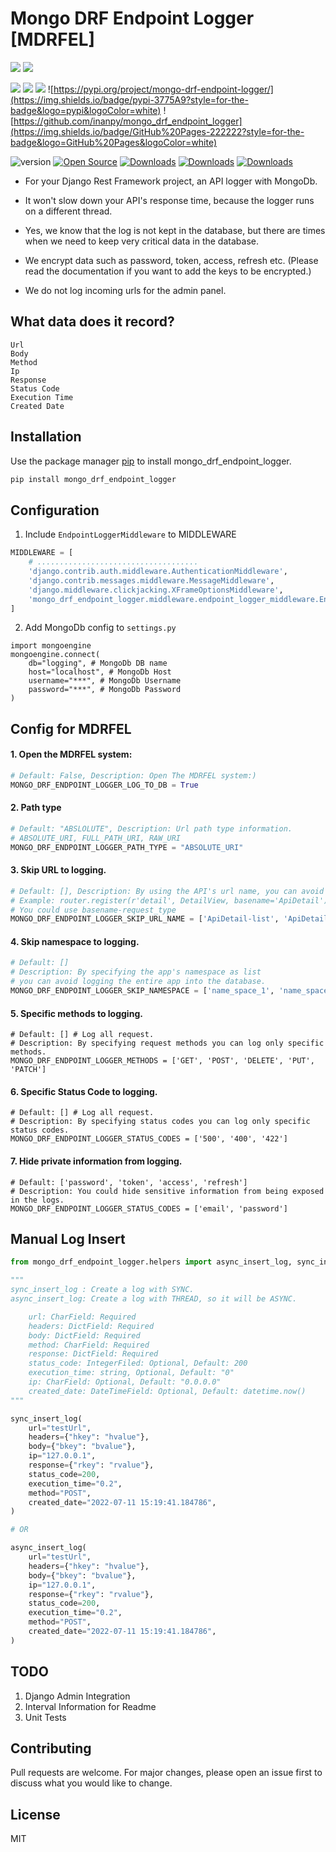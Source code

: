 # Mongo DRF Endpoint Logger [MDRFEL]

![](https://forthebadge.com/images/badges/made-with-python.svg)    ![](http://forthebadge.com/images/badges/built-with-love.svg)

![](    https://img.shields.io/badge/Django-092E20?style=for-the-badge&logo=django&logoColor=green)
![](https://img.shields.io/badge/django%20rest-ff1709?style=for-the-badge&logo=django&logoColor=white)
![](https://img.shields.io/badge/MongoDB-4EA94B?style=for-the-badge&logo=mongodb&logoColor=white)
![https://pypi.org/project/mongo-drf-endpoint-logger/](https://img.shields.io/badge/pypi-3775A9?style=for-the-badge&logo=pypi&logoColor=white)
![https://github.com/inanpy/mongo_drf_endpoint_logger](https://img.shields.io/badge/GitHub%20Pages-222222?style=for-the-badge&logo=GitHub%20Pages&logoColor=white)

![version](https://img.shields.io/badge/version-0.1.7-green.svg)
[![Open Source](https://badges.frapsoft.com/os/v2/open-source.svg?v=103)](https://opensource.org/)
[![Downloads](https://static.pepy.tech/personalized-badge/mongo-drf-endpoint-logger?period=total&units=none&left_color=black&right_color=orange&left_text=Total%20Downloads)](http://pepy.tech/project/mongo-drf-endpoint-logger)
[![Downloads](https://static.pepy.tech/personalized-badge/mongo-drf-endpoint-logger?period=month&units=none&left_color=black&right_color=orange&left_text=Downloads/Month)](https://pepy.tech/project/mongo-drf-endpoint-logger)
[![Downloads](https://static.pepy.tech/personalized-badge/mongo-drf-endpoint-logger?period=week&units=none&left_color=black&right_color=orange&left_text=Downloads/Week)](https://pepy.tech/project/mongo-drf-endpoint-logger)

- For your Django Rest Framework project, an API logger with MongoDb.

- It won't slow down your API's response time, because the logger runs on a different thread.

- Yes, we know that the log is not kept in the database, but there are times when we need to keep very critical data in
  the database.

- We encrypt data such as password, token, access, refresh etc. (Please read the documentation if you want to add the
  keys to be encrypted.)

- We do not log incoming urls for the admin panel.

## What data does it record?

```text
Url
Body 
Method
Ip
Response
Status Code
Execution Time
Created Date
```

## Installation

Use the package manager [pip](https://pip.pypa.io/en/stable/) to install mongo_drf_endpoint_logger.

```bash
pip install mongo_drf_endpoint_logger
```

## Configuration

1. Include `EndpointLoggerMiddleware` to MIDDLEWARE

```python
MIDDLEWARE = [
    # ....................................
    'django.contrib.auth.middleware.AuthenticationMiddleware',
    'django.contrib.messages.middleware.MessageMiddleware',
    'django.middleware.clickjacking.XFrameOptionsMiddleware',
    'mongo_drf_endpoint_logger.middleware.endpoint_logger_middleware.EndpointLoggerMiddleware'
]
```

2. Add MongoDb config to `settings.py`

```
import mongoengine
mongoengine.connect(
    db="logging", # MongoDb DB name
    host="localhost", # MongoDb Host
    username="***", # MongoDb Username
    password="***", # MongoDb Password
)
```

## Config for MDRFEL

#### 1. Open the MDRFEL system:

```python
# Default: False, Description: Open The MDRFEL system:)
MONGO_DRF_ENDPOINT_LOGGER_LOG_TO_DB = True
```

#### 2. Path type

```python
# Default: "ABSLOLUTE", Description: Url path type information.
# ABSOLUTE_URI, FULL_PATH_URI, RAW_URI
MONGO_DRF_ENDPOINT_LOGGER_PATH_TYPE = "ABSOLUTE_URI"
```

#### 3. Skip URL to logging.

```python
# Default: [], Description: By using the API's url name, you can avoid logging any API.
# Example: router.register(r'detail', DetailView, basename='ApiDetail')
# You could use basename-request_type
MONGO_DRF_ENDPOINT_LOGGER_SKIP_URL_NAME = ['ApiDetail-list', 'ApiDetail-create']
```

#### 4. Skip namespace to logging.

```python
# Default: []
# Description: By specifying the app's namespace as list
# you can avoid logging the entire app into the database.
MONGO_DRF_ENDPOINT_LOGGER_SKIP_NAMESPACE = ['name_space_1', 'name_space_2']
```

#### 5. Specific methods to logging.

```
# Default: [] # Log all request.
# Description: By specifying request methods you can log only specific methods.
MONGO_DRF_ENDPOINT_LOGGER_METHODS = ['GET', 'POST', 'DELETE', 'PUT', 'PATCH'] 
```

#### 6. Specific Status Code to logging.

```
# Default: [] # Log all request.
# Description: By specifying status codes you can log only specific status codes.
MONGO_DRF_ENDPOINT_LOGGER_STATUS_CODES = ['500', '400', '422']
```

#### 7. Hide private information from logging.

```
# Default: ['password', 'token', 'access', 'refresh']
# Description: You could hide sensitive information from being exposed in the logs.
MONGO_DRF_ENDPOINT_LOGGER_STATUS_CODES = ['email', 'password']
```

## Manual Log Insert

```python
from mongo_drf_endpoint_logger.helpers import async_insert_log, sync_insert_log

"""
sync_insert_log : Create a log with SYNC.
async_insert_log: Create a log with THREAD, so it will be ASYNC.

    url: CharField: Required
    headers: DictField: Required
    body: DictField: Required
    method: CharField: Required
    response: DictField: Required
    status_code: IntegerFiled: Optional, Default: 200
    execution_time: string, Optional, Default: "0"
    ip: CharField: Optional, Default: "0.0.0.0"
    created_date: DateTimeField: Optional, Default: datetime.now()
"""

sync_insert_log(
    url="testUrl",
    headers={"hkey": "hvalue"},
    body={"bkey": "bvalue"},
    ip="127.0.0.1",
    response={"rkey": "rvalue"},
    status_code=200,
    execution_time="0.2",
    method="POST",
    created_date="2022-07-11 15:19:41.184786",
)

# OR

async_insert_log(
    url="testUrl",
    headers={"hkey": "hvalue"},
    body={"bkey": "bvalue"},
    ip="127.0.0.1",
    response={"rkey": "rvalue"},
    status_code=200,
    execution_time="0.2",
    method="POST",
    created_date="2022-07-11 15:19:41.184786",
)

```

## TODO

1. Django Admin Integration
2. Interval Information for Readme
3. Unit Tests

## Contributing

Pull requests are welcome. For major changes, please open an issue first to discuss what you would like to change.

## License

MIT
